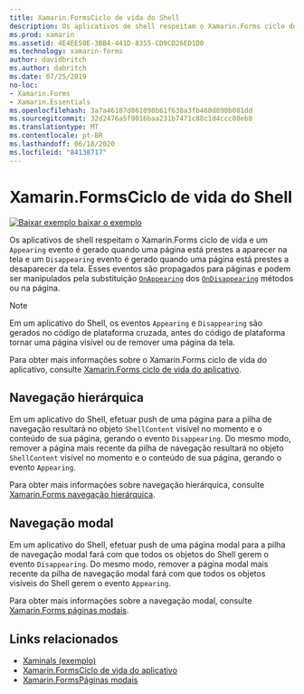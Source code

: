 ```yaml
---
title: Xamarin.FormsCiclo de vida do Shell
description: Os aplicativos de shell respeitam o Xamarin.Forms ciclo de vida e um evento exibido é gerado quando uma página está prestes a aparecer na tela, e um evento desaparecendo é gerado quando uma página está prestes a desaparecer da tela.
ms.prod: xamarin
ms.assetid: 4E4EE50E-3BB4-441D-8355-CD9CD26ED1D0
ms.technology: xamarin-forms
author: davidbritch
ms.author: dabritch
ms.date: 07/25/2019
no-loc:
- Xamarin.Forms
- Xamarin.Essentials
ms.openlocfilehash: 3a7a46187d861098b61f638a3fb460d890b081dd
ms.sourcegitcommit: 32d2476a5f9016baa231b7471c88c1d4ccc08eb8
ms.translationtype: MT
ms.contentlocale: pt-BR
ms.lasthandoff: 06/18/2020
ms.locfileid: "84138717"
---
```

# <a name="xamarinforms-shell-lifecycle"></a>Xamarin.FormsCiclo de vida do Shell

[![Baixar exemplo ](~/media/shared/download.png) baixar o exemplo](https://docs.microsoft.com/samples/xamarin/xamarin-forms-samples/userinterface-xaminals/)

Os aplicativos de shell respeitam o Xamarin.Forms ciclo de vida e um `Appearing` evento é gerado quando uma página está prestes a aparecer na tela e um `Disappearing` evento é gerado quando uma página está prestes a desaparecer da tela. Esses eventos são propagados para páginas e podem ser manipulados pela substituição [`OnAppearing`](xref:Xamarin.Forms.Page.OnAppearing) dos [`OnDisappearing`](xref:Xamarin.Forms.Page.OnDisappearing) métodos ou na página.

> [!NOTE]
> Em um aplicativo do Shell, os eventos `Appearing` e `Disappearing` são gerados no código de plataforma cruzada, antes do código de plataforma tornar uma página visível ou de remover uma página da tela.

Para obter mais informações sobre o Xamarin.Forms ciclo de vida do aplicativo, consulte [ Xamarin.Forms ciclo de vida do aplicativo](~/xamarin-forms/app-fundamentals/app-lifecycle.md).

## <a name="hierarchical-navigation"></a>Navegação hierárquica

Em um aplicativo do Shell, efetuar push de uma página para a pilha de navegação resultará no objeto `ShellContent` visível no momento e o conteúdo de sua página, gerando o evento `Disappearing`. Do mesmo modo, remover a página mais recente da pilha de navegação resultará no objeto `ShellContent` visível no momento e o conteúdo de sua página, gerando o evento `Appearing`.

Para obter mais informações sobre navegação hierárquica, consulte [ Xamarin.Forms navegação hierárquica](~/xamarin-forms/app-fundamentals/navigation/hierarchical.md).

## <a name="modal-navigation"></a>Navegação modal

Em um aplicativo do Shell, efetuar push de uma página modal para a pilha de navegação modal fará com que todos os objetos do Shell gerem o evento `Disappearing`. Do mesmo modo, remover a página modal mais recente da pilha de navegação modal fará com que todos os objetos visíveis do Shell gerem o evento `Appearing`.

Para obter mais informações sobre a navegação modal, consulte [ Xamarin.Forms páginas modais](~/xamarin-forms/app-fundamentals/navigation/modal.md).

## <a name="related-links"></a>Links relacionados

- [Xaminals (exemplo)](https://docs.microsoft.com/samples/xamarin/xamarin-forms-samples/userinterface-xaminals/)
- [Xamarin.FormsCiclo de vida do aplicativo](~/xamarin-forms/app-fundamentals/app-lifecycle.md)
- [Xamarin.FormsPáginas modais](~/xamarin-forms/app-fundamentals/navigation/modal.md)
